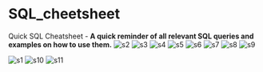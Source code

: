 # SQL_cheetsheet
Quick SQL Cheatsheet -
**A quick reminder of all relevant SQL queries and examples on how to use them.**
![s2](https://user-images.githubusercontent.com/42317258/51378814-ffc6a000-1b33-11e9-87f8-fe014ec378fc.PNG)
![s3](https://user-images.githubusercontent.com/42317258/51378822-081edb00-1b34-11e9-8945-8a5ca9b19a90.PNG)
![s4](https://user-images.githubusercontent.com/42317258/51378838-0f45e900-1b34-11e9-8e55-c1b862fd403b.PNG)
![s5](https://user-images.githubusercontent.com/42317258/51378848-166cf700-1b34-11e9-9936-b6f37a258a0b.PNG)
![s6](https://user-images.githubusercontent.com/42317258/51379293-16212b80-1b35-11e9-95ab-8a0534238670.PNG)
![s7](https://user-images.githubusercontent.com/42317258/51379309-1d483980-1b35-11e9-87b9-8fe2f2929701.PNG)
![s8](https://user-images.githubusercontent.com/42317258/51379316-23d6b100-1b35-11e9-84ae-6444aaf49fa4.PNG)
![s9](https://user-images.githubusercontent.com/42317258/51379406-57194000-1b35-11e9-97ff-8306f49886b1.PNG)

  ![s1](https://user-images.githubusercontent.com/42317258/51379363-3cdf6200-1b35-11e9-8f54-810aaead167b.PNG)
![s10](https://user-images.githubusercontent.com/42317258/51379689-fd654580-1b35-11e9-98b5-fa902126330c.PNG)
![s11](https://user-images.githubusercontent.com/42317258/51379700-035b2680-1b36-11e9-86c2-c4f5c214edfb.PNG)
